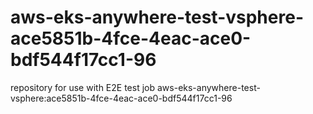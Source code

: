 # aws-eks-anywhere-test-vsphere-ace5851b-4fce-4eac-ace0-bdf544f17cc1-96
repository for use with E2E test job aws-eks-anywhere-test-vsphere:ace5851b-4fce-4eac-ace0-bdf544f17cc1-96
